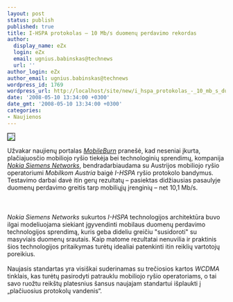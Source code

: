 ```yaml
---
layout: post
status: publish
published: true
title: I-HSPA protokolas – 10 Mb/s duomenų perdavimo rekordas
author:
  display_name: eZx
  login: eZx
  email: ugnius.babinskas@technews
  url: ''
author_login: eZx
author_email: ugnius.babinskas@technews
wordpress_id: 1769
wordpress_url: http://localhost/site/new/i_hspa_protokolas_-_10_mb_s_duomenu_perdavimo_rekordas/
date: '2008-05-10 13:34:00 +0300'
date_gmt: '2008-05-10 13:34:00 +0300'
categories:
- Naujienos
---
```

<div class="imgright"><img src=" http://www.technews.lt/upl/Failai/nokia-siemens-networks.jpg" border="1"></div>
<p>Užvakar naujienų portalas <a class="ns" href="http://www.mobileburn.com/"><i>MobileBurn</i></a> pranešė, kad neseniai įkurta, plačiajuosčio mobiliojo ryšio tiekėja bei technologinių sprendimų, kompanija <a class="ns" href=" http://en.wikipedia.org/wiki/Nokia_Siemens_Networks "><i>Nokia Siemens Networks</i></a>, bendradarbiaudama su Austrijos mobiliojo ryšio operatoriumi <i>Mobilkom Austria</i> baigė <i>I-HSPA</i> ryšio protokolo bandymus. Testavimo darbai davė itin gerų rezultatų – pasiektas didžiausias pasaulyje duomenų perdavimo greitis tarp mobiliųjų įrenginių – net 10,1 Mb/s.<br />
<br><br />
<br><i>Nokia Siemens Networks</i> sukurtos <i>I-HSPA</i> technologijos architektūra buvo ilgai modeliuojama siekiant įgyvendinti mobilaus duomenų perdavimo technologijos sprendimą, kuris geba dideliu greičiu &quot;susidoroti&quot; su masyviais duomenų srautais. Kaip matome rezultatai nenuvilia ir praktinis šios technologijos pritaikymas turėtų idealiai patenkinti itin reiklių vartotojų poreikius.<br />
<br>Naujasis standartas yra visiškai suderinamas su trečiosios kartos <i>WCDMA</i> tinklais, kas turėtų pasirodyti patrauklu mobiliojo ryšio operatoriams, o tai savo ruožtu reikštų platesnius šansus naujajam standartui išplaukti į „plačiuosius protokolų vandenis“.<br />
<br></p>
